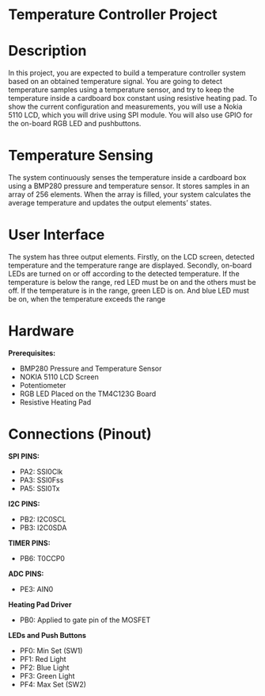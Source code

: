 # Temperature Controller Project

# Description
In this project, you are expected to build a temperature controller system based on an obtained temperature signal. You are going to detect temperature samples using a temperature sensor, and try to
keep the temperature inside a cardboard box constant using resistive heating pad. To show the current
configuration and measurements, you will use a Nokia 5110 LCD, which you will drive using SPI module.
You will also use GPIO for the on-board RGB LED and pushbuttons.

# Temperature Sensing
The system continuously senses the temperature inside a cardboard box using a BMP280 pressure and
temperature sensor. It stores samples in an array of 256 elements. When the array is filled, your system
calculates the average temperature and updates the output elements’ states.

# User Interface
The system has three output elements. Firstly, on the LCD screen, detected temperature and the
temperature range are displayed. Secondly, on-board LEDs are turned on or off according to the detected
temperature. If the temperature is below the range, red LED must be on and the others must be off.
If the temperature is in the range, green LED is on. And blue LED must be on, when the temperature
exceeds the range

# Hardware
**Prerequisites:**
- BMP280 Pressure and Temperature Sensor
- NOKIA 5110 LCD Screen
- Potentiometer
- RGB LED Placed on the TM4C123G Board
- Resistive Heating Pad

# Connections (Pinout)

**SPI PINS:**
- PA2: SSI0Clk
- PA3: SSI0Fss
- PA5: SSI0Tx

**I2C PINS:**
- PB2: I2C0SCL
- PB3: I2C0SDA

**TIMER PINS:**
- PB6: T0CCP0

**ADC PINS:**
- PE3: AIN0

**Heating Pad Driver**
- PB0: Applied to gate pin of the MOSFET



**LEDs and Push Buttons**
- PF0: Min Set (SW1)
- PF1: Red Light
- PF2: Blue Light
- PF3: Green Light
- PF4: Max Set (SW2)





